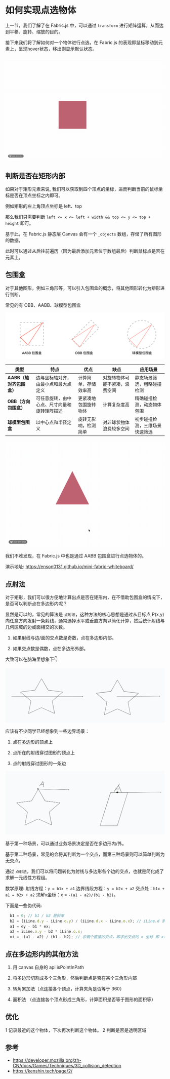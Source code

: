 # 如何实现点选物体

上一节，我们了解了在 Fabric.js 中，可以通过 `transform` 进行矩阵运算，从而达到平移、旋转、缩放的目的。

接下来我们将了解如何对一个物体进行点选，在 Fabric.js 的表现即鼠标移动到元素上，呈现hover状态，移出则显示默认状态。

![点选效果](./1.gif)

## 判断是否在矩形内部

如果对于矩形元素来说, 我们可以获取到四个顶点的坐标，进而判断当前的鼠标坐标是否在顶点坐标之内即可。

例如矩形的左上角顶点坐标是 left、top

那么我们只需要判断 `left <= x <= left + width && top <= y <= top + height` 即可。

基于此，在 Fabric.js 静态层 Canvas 会有一个  `_objects` 数组，存储了所有图形的数据，

此时可以通过从后往前遍历（因为最后添加元素位于数组最后）判断鼠标点是否在元素上。

## 包围盒

对于其他图形，例如三角形等，可以引入包围盒的概念，将其他图形转化为矩形进行判断。

常见的有 OBB、AABB、球模型包围盒

![alt text](image-3.png)

| **类型**              | **特点**                           | **优点**                     | **缺点**                     | **应用场景**                     |
|-----------------------|------------------------------------|-----------------------------|-----------------------------|---------------------------------|
| **AABB（轴对齐包围盒）** | 边与坐标轴对齐，由最小点和最大点定义 | 计算简单，存储效率高           | 对旋转物体可能不紧凑，浪费空间   | 静态场景筛选，粗略碰撞检测         |
| **OBB（方向包围盒）**   | 可任意旋转，由中心点、尺寸向量和旋转矩阵描述 | 更紧凑地包围旋转物体             | 计算复杂度高                 | 精确碰撞检测，动态物体包围         |
| **球模型包围盒**    | 以中心点和半径定义                 | 旋转无影响，检测简单             | 对非球状物体浪费较多空间         | 初步碰撞检测，三维场景快速筛选     |

![alt text](./2.gif)

我们不难发现，在 Fabric.js 中也是通过 AABB 包围盒进行点选物体的。

演示地址: https://enson0131.github.io/mini-fabric-whiteboard/

## 点射法

对于矩形，我们可以很方便地计算出点是否在矩形内，在不借助包围盒的情况下，是否可以判断点在多边形内呢？

显然是可以的，常见的算法是 `点射法`，这种方法的核心思想是通过从目标点 P(x,y) 向任意方向发射一条射线，通常选择水平或垂直方向以简化计算，然后统计射线与几何区域的边或面相交的次数。

1. 如果射线与边/面的交点数是奇数，点在多边形内部。
   
2. 如果交点数是偶数，点在多边形外部。

大致可以在脑海里想象下👇

![alt text](image-4.png)

应该有不少同学已经想象到一些边界场景：

1. 点在多边形的顶点上
   
2. 点所在的射线穿过图形的顶点上

3. 点的射线穿过图形的一条边


![alt text](image-5.png)

基于第一种场景，可以通过业务场景决定是否在多边形内/外。

基于第二种场景，常见的会将其判断为一个交点，而第三种场景则可以简单判断为无交点。

通过 `点射法`，我们可以将问题转化为射线与多边形各个边的交点，也就是简化成了求解一元线性方程组。

数学原理:
    射线方程：`y = b1x + a1`
    边界线段方程：`y = b2x + a2`
    交点处：`b1x + a1 = b2x + a2`
    求解x坐标：x = `-(a1 - a2)/(b1 - b2)`。
          
下面是一些伪代码:

```js
  b1 = 0; // b1 / b2 是斜率
  b2 = (iLine.d.y - iLine.o.y) / (iLine.d.x - iLine.o.x); // iLine.d 多边形线段的终点、iLine.o 是多边形线段的起点
  a1 = ey - b1 * ex;
  a2 = iLine.o.y - b2 * iLine.o.x;
  xi = -(a1 - a2) / (b1 - b2); // 求俩个直接的交点，即求出交点的 x 坐标 即 xi = a1 - a2 / b2;
```



## 点在多边形内的其他方法

1. 用 canvas 自身的 api isPointInPath

2. 将多边形切割成多个三角形，然后判断点是否在某个三角形内部

3. 转角累加法（点连接各个顶点，计算夹角是否等于 360）

4. 面积法 （点连接各个顶点形成三角形，计算面积是否等于图形的面积等）


## 优化
1 记录最近的这个物体，下次再次判断这个物体。
2 判断是否是透明区域


## 参考

- https://developer.mozilla.org/zh-CN/docs/Games/Techniques/3D_collision_detection
- https://kenshin.tech/page/2/